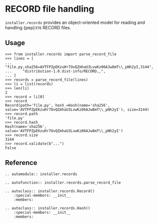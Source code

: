 # RECORD file handling

`installer.records` provides an object-oriented model for reading and handling
{pep}`376` RECORD files.

## Usage

```pycon
>>> from installer.records import parse_record_file
>>> lines = [
...     "file.py,sha256=AVTFPZpEKzuHr7OvQZmhaU3LvwKz06AJw8mT\\_pNh2yI,3144",
...     "distribution-1.0.dist-info/RECORD,,",
... ]
>>> records = parse_record_file(lines)
>>> li = list(records)
>>> len(li)
2
>>> record = li[0]
>>> record
Record(path='file.py', hash_=Hash(name='sha256', value='AVTFPZpEKzuHr7OvQZmhaU3LvwKz06AJw8mT\\_pNh2yI'), size=3144)
>>> record.path
'file.py'
>>> record.hash_
Hash(name='sha256', value='AVTFPZpEKzuHr7OvQZmhaU3LvwKz06AJw8mT\\_pNh2yI')
>>> record.size
3144
>>> record.validate(b"...")
False
```

## Reference

```{eval-rst}
.. automodule:: installer.records

.. autofunction:: installer.records.parse_record_file

.. autoclass:: installer.records.Record()
    :special-members: __init__
    :members:

.. autoclass:: installer.records.Hash()
    :special-members: __init__
    :members:
```
